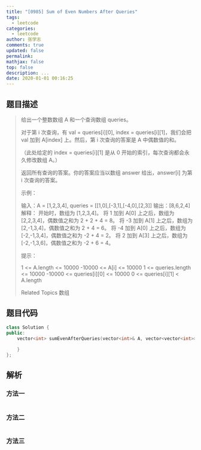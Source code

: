 ```yaml
---
title: "[0985] Sum of Even Numbers After Queries"
tags:
  - leetcode
categories:
  - leetcode
author: 张学志
comments: true
updated: false
permalink:
mathjax: false
top: false
description: ...
date: 2020-01-01 00:16:25
---
```


## 题目描述

> 给出一个整数数组 A 和一个查询数组 queries。 
> 
> 对于第 i 次查询，有 val = queries[i][0], index = queries[i][1]，我们会把 val 加到 A[index] 上。然后，第 i 次查询的答案是 A 中偶数值的和。 
> 
> （此处给定的 index = queries[i][1] 是从 0 开始的索引，每次查询都会永久修改数组 A。） 
> 
> 返回所有查询的答案。你的答案应当以数组 answer 给出，answer[i] 为第 i 次查询的答案。 
> 
> 
> 
> 示例： 
> 
> 输入：A = [1,2,3,4], queries = [[1,0],[-3,1],[-4,0],[2,3]]
> 输出：[8,6,2,4]
> 解释：
> 开始时，数组为 [1,2,3,4]。
> 将 1 加到 A[0] 上之后，数组为 [2,2,3,4]，偶数值之和为 2 + 2 + 4 = 8。
> 将 -3 加到 A[1] 上之后，数组为 [2,-1,3,4]，偶数值之和为 2 + 4 = 6。
> 将 -4 加到 A[0] 上之后，数组为 [-2,-1,3,4]，偶数值之和为 -2 + 4 = 2。
> 将 2 加到 A[3] 上之后，数组为 [-2,-1,3,6]，偶数值之和为 -2 + 6 = 4。
> 
> 
> 
> 
> 提示： 
> 
> 
> 1 <= A.length <= 10000 
> -10000 <= A[i] <= 10000 
> 1 <= queries.length <= 10000 
> -10000 <= queries[i][0] <= 10000 
> 0 <= queries[i][1] < A.length 
> 
> Related Topics 数组

## 题目代码

```cpp
class Solution {
public:
    vector<int> sumEvenAfterQueries(vector<int>& A, vector<vector<int>>& queries) {
        
    }
};
```

## 解析

### 方法一

```cpp

```

### 方法二

```cpp

```

### 方法三

```cpp

```

